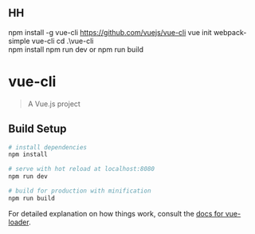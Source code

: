 ## HH
 npm install -g vue-cli
 https://github.com/vuejs/vue-cli
 vue init webpack-simple  vue-cli
 cd .\vue-cli\
 npm install
 npm run dev   or npm run build 



# vue-cli

> A Vue.js project

## Build Setup

``` bash
# install dependencies
npm install

# serve with hot reload at localhost:8080
npm run dev

# build for production with minification
npm run build
```

For detailed explanation on how things work, consult the [docs for vue-loader](http://vuejs.github.io/vue-loader).
